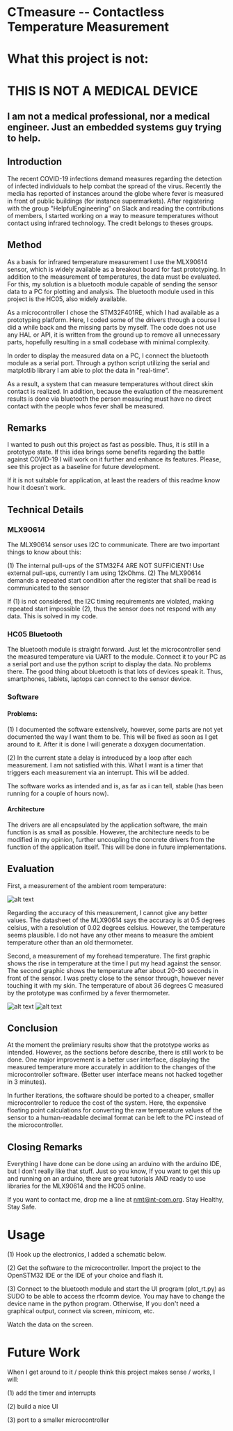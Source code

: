 # CTmeasure -- Contactless Temperature Measurement

# What this project is not:
# THIS IS NOT A MEDICAL DEVICE
## I am not a medical professional, nor a medical engineer. Just an embedded systems guy trying to help.

## Introduction

The recent COVID-19 infections demand measures regarding the detection of infected individuals to help combat the spread of the virus. Recently the media has reported of instances around the globe where fever is measured in front of public buildings (for instance supermarkets). After registering with the group "HelpfulEngineering" on Slack and reading the contributions of members, I started working on a way to measure temperatures without contact using infrared technology. The credit belongs to theses groups.

## Method

As a basis for infrared temperature measurement I use the MLX90614 sensor, which is widely available as a breakout board for fast prototyping. In addition to the measurement of temperatures, the data must be evaluated. For this, my solution is a bluetooth module capable of sending the sensor data to a PC for plotting and analysis. The bluetooth module used in this project is the HC05, also widely available. 

As a microcontroller I chose the STM32F401RE, which I had available as a prototyping platform. Here, I coded some of the drivers through a course I did a while back and the missing parts by myself. The code does not use any HAL or API, it is written from the ground up to remove all unnecessary parts, hopefully resulting in a small codebase with minimal complexity.

In order to display the measured data on a PC, I connect the bluetooth module as a serial port. Through a python script utilizing the serial and matplotlib library I am able to plot the data in "real-time".

As a result, a system that can measure temperatures without direct skin contact is realized. In addition, because the evaluation of the measurement results is done via bluetooth the person measuring must have no direct contact with the people whos fever shall be measured.

## Remarks

I wanted to push out this project as fast as possible. Thus, it is still in a prototype state. If this idea brings some benefits regarding the battle against COVID-19 I will work on it further and enhance its features. Please, see this project as a baseline for future development.

If it is not suitable for application, at least the readers of this readme know how it doesn't work.

## Technical Details

### MLX90614

The MLX90614 sensor uses I2C to communicate. There are two important things to know about this:

(1) The internal pull-ups of the STM32F4 ARE NOT SUFFICIENT! Use external pull-ups, currently I am using 12kOhms.
(2) The MLX90614 demands a repeated start condition after the register that shall be read is communicated to the sensor

If (1) is not considered, the I2C timing requirements are violated, making repeated start impossible (2), thus the sensor does not respond with any data. This is solved in my code.

### HC05 Bluetooth

The bluetooth module is straight forward. Just let the microcontroller send the measured temperature via UART to the module. Connect it to your PC as a serial port and use the python script to display the data. No problems there. The good thing about bluetooth is that lots of devices speak it. Thus, smartphones, tablets, laptops can connect to the sensor device.

### Software

#### Problems:

(1) I documented the software extensively, however, some parts are not yet documented the way I want them to be. This will be fixed as soon as I get around to it. After it is done I will generate a doxygen documentation.

(2) In the current state a delay is introduced by a loop after each measurement. I am not satisfied with this. What I want is a timer that triggers each measurement via an interrupt. This will be added. 

The software works as intended and is, as far as i can tell, stable (has been running for a couple of hours now).

#### Architecture

The drivers are all encapsulated by the application software, the main function is as small as possible. However, the architecture needs to be modified in my opinion, further uncoupling the concrete drivers from the function of the application itself. This will be done in future implementations.

## Evaluation

First, a measurement of the ambient room temperature:

![alt text](https://github.com/nt-com/CTmeasure/doc/img/ambient.png)

Regarding the accuracy of this measurement, I cannot give any better values. The datasheet of the MLX90614 says the accuracy is at 0.5 degrees celsius, with a resolution of 0.02 degrees celsius. However, the temperature seems plausible. I do not have any other means to measure the ambient temperature other than an old thermometer. 

Second, a measurement of my forehead temperature. The first graphic shows the rise in temperature at the time I put my head against the sensor. The second graphic shows the temperature after about 20-30 seconds in front of the sensor. I was pretty close to the sensor through, however never touching it with my skin. The temperature of about 36 degrees C measured by the prototype was confirmed by a fever thermometer.

![alt text](https://github.com/nt-com/CTmeasure/doc/img/temp1.png)
![alt text](https://github.com/nt-com/CTmeasure/doc/img/temp2.png)

## Conclusion

At the moment the prelimiary results show that the prototype works as intended. However, as the sections before describe, there is still work to be done. One major improvement is a better user interface, displaying the measured temperature more accurately in addition to the changes of the microcontroller software. (Better user interface means not hacked together in 3 minutes).

In further iterations, the software should be ported to a cheaper, smaller microcontroller to reduce the cost of the system. Here, the expensive floating point calculations for converting the raw temperature values of the sensor to a human-readable decimal format can be left to the PC instead of the microcontroller.

## Closing Remarks

Everything I have done can be done using an arduino with the arduino IDE, but I don't really like that stuff. Just so you know, If you want to get this up and running on an arduino, there are great tutorials AND ready to use libraries for the MLX90614 and the HC05 online.

If you want to contact me, drop me a line at nmt@nt-com.org. Stay Healthy, Stay Safe.

# Usage

(1) Hook up the electronics, I added a schematic below. 

(2) Get the software to the microcontroller. Import the project to the OpenSTM32 IDE or the IDE of your choice and flash it.

(3) Connect to the bluetooth module and start the UI program (plot_rt.py) as SUDO to be able to access the rfcomm device. You may have to change the device name in the python program. Otherwise, If you don't need a graphical output, connect via screen, minicom, etc.

Watch the data on the screen.

# Future Work

When I get around to it / people think this project makes sense / works, I will:

(1) add the timer and interrupts

(2) build a nice UI 

(3) port to a smaller microcontroller


